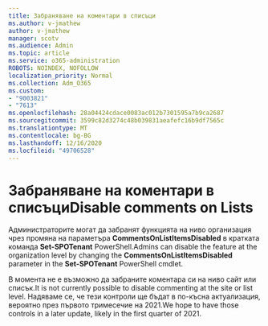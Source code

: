 ```yaml
---
title: Забраняване на коментари в списъци
ms.author: v-jmathew
author: v-jmathew
manager: scotv
ms.audience: Admin
ms.topic: article
ms.service: o365-administration
ROBOTS: NOINDEX, NOFOLLOW
localization_priority: Normal
ms.collection: Adm_O365
ms.custom:
- "9003821"
- "7613"
ms.openlocfilehash: 28a04424cdace0083ac012b7301595a7b9ca2687
ms.sourcegitcommit: 3599c82d3274c48b039831aeafefc16b9df7565c
ms.translationtype: MT
ms.contentlocale: bg-BG
ms.lasthandoff: 12/16/2020
ms.locfileid: "49706528"
---
```

# <a name="disable-comments-on-lists"></a><span data-ttu-id="7d26f-102">Забраняване на коментари в списъци</span><span class="sxs-lookup"><span data-stu-id="7d26f-102">Disable comments on Lists</span></span>

<span data-ttu-id="7d26f-103">Администраторите могат да забранят функцията на ниво организация чрез промяна на параметъра **CommentsOnListItemsDisabled** в кратката команда **Set-SPOTenant** PowerShell.</span><span class="sxs-lookup"><span data-stu-id="7d26f-103">Admins can disable the feature at the organization level by changing the **CommentsOnListItemsDisabled** parameter in the **Set-SPOTenant** PowerShell cmdlet.</span></span>

<span data-ttu-id="7d26f-104">В момента не е възможно да забраните коментара си на ниво сайт или списък.</span><span class="sxs-lookup"><span data-stu-id="7d26f-104">It is not currently possible to disable commenting at the site or list level.</span></span> <span data-ttu-id="7d26f-105">Надяваме се, че тези контроли ще бъдат в по-късна актуализация, вероятно през първото тримесечие на 2021.</span><span class="sxs-lookup"><span data-stu-id="7d26f-105">We hope to have those controls in a later update, likely in the first quarter of 2021.</span></span>
